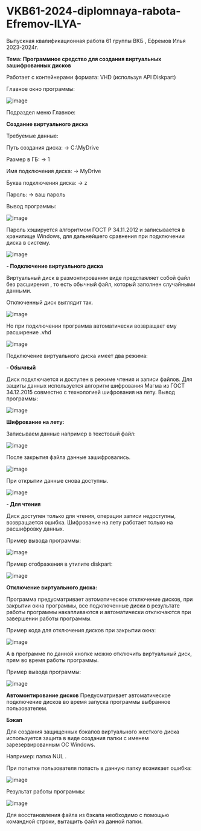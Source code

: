 # VKB61-2024-diplomnaya-rabota-Efremov-ILYA-
Выпускная квалификационная работа 61 группы ВКБ , Ефремов Илья 2023-2024г.

**Тема: Программное средство для создания виртуальных зашифрованных дисков**

Работает с контейнерами формата: VHD (используя API Diskpart)

Главное окно программы:

![image](https://github.com/nekotinix/VKB61-2024-diplomnaya-rabota-Efremov-ILYA-/assets/62836642/35434e98-f199-4e44-be72-33e273a7d658)

Подраздел меню Главное:

**Создание виртуального диска**

Требуемые данные:

Путь создания диска: -> C:\MyDrive

Размер в ГБ: -> 1

Имя подключения диска: -> MyDrive

Буква подключения диска: -> z

Пароль: -> ваш пароль

Вывод программы: 

![image](https://github.com/nekotinix/VKB61-2024-diplomnaya-rabota-Efremov-ILYA-/assets/62836642/aacc3c06-b68b-4934-b4d8-c24705676a45)

Пароль хэшируется алгоритмом ГОСТ Р 34.11.2012  и записывается в хранилище Windows, для дальнейшего сравнения при подключении диска в систему.

![image](https://github.com/nekotinix/VKB61-2024-diplomnaya-rabota-Efremov-ILYA-/assets/62836642/f99cd533-4b5e-492d-a938-6dd5ac961b33)

**- Подключение виртуального диска**

Виртуальный диск  в размонтированнм виде предстаяляет собой файл без расширения , то есть обычный файл, который заполнен случайными данными.

Отключенный диск выглядит так.

![image](https://github.com/nekotinix/VKB61-2024-diplomnaya-rabota-Efremov-ILYA-/assets/62836642/f0110749-f9cf-4343-9331-1c0523db7e1d)

Но при подключении программа автоматически возвращает ему расширение .vhd 

![image](https://github.com/nekotinix/VKB61-2024-diplomnaya-rabota-Efremov-ILYA-/assets/62836642/c01e5c7f-6e9a-4b2c-a379-49f29022b502)

Подключение виртуального  диска имеет два режима:

**- Обычный**

Диск подключается и доступен в режиме чтения и записи файлов. Для защиты данных используется алгоритм шифрования Магма из ГОСТ 34.12.2015 совместно с технологией шифрования на лету.
Вывод программы:

![image](https://github.com/nekotinix/VKB61-2024-diplomnaya-rabota-Efremov-ILYA-/assets/62836642/74588c91-fe14-4a81-96ec-289a7b08110d)


**Шифрование на лету:**

Записываем данные например в текстовый файл:

![image](https://github.com/nekotinix/VKB61-2024-diplomnaya-rabota-Efremov-ILYA-/assets/62836642/38fd5e97-0948-4f30-9310-da71ab673142)

После закрытия файла данные зашифровались.

![image](https://github.com/nekotinix/VKB61-2024-diplomnaya-rabota-Efremov-ILYA-/assets/62836642/7051ac84-e9dc-4602-80b5-e23d006b263f)

При открытии данные снова доступны.

![image](https://github.com/nekotinix/VKB61-2024-diplomnaya-rabota-Efremov-ILYA-/assets/62836642/78caf98d-e0ed-4f2a-950a-bcc08e689e97)


**- Для чтения**

Диск доступен только для чтения, операции записи недоступны, возвращается ошибка. Шифрование на лету работает только на расшифровку данных.

Пример вывода программы:

![image](https://github.com/nekotinix/VKB61-2024-diplomnaya-rabota-Efremov-ILYA-/assets/62836642/7c08d57b-54e3-4a9c-a834-51550c3af4fa)

Пример отображения в утилите diskpart:

![image](https://github.com/nekotinix/VKB61-2024-diplomnaya-rabota-Efremov-ILYA-/assets/62836642/2daee2bb-599a-4c61-acf2-9272aa59d1b3)

**Отключение виртуального диска:**

Программа предусматривает автоматическое отключение дисков, при закрытии окна программы, все подключенные диски в результате работы программы накапливаются и автоматически отключаются при завершении работы программы.

Пример кода для отключения дисков при закрытии окна:

![image](https://github.com/nekotinix/VKB61-2024-diplomnaya-rabota-Efremov-ILYA-/assets/62836642/068558a2-86f6-474c-8b31-92a0cdf32451)

А в программе по данной кнопке можно отключить виртуальный диск, прям во время работы программы.

Пример вывода программы:

![image](https://github.com/nekotinix/VKB61-2024-diplomnaya-rabota-Efremov-ILYA-/assets/62836642/b901bab9-54b9-429d-9844-a92031f0ebd7)

**Автомонтирование дисков**
Предусматривает автоматическое подключение дисков во время запуска программы выбранное пользователем.

**Бэкап**

 Для создания  защищенных бэкапов виртуального жесткого диска используется защита в виде создания папки с  именем зарезервированным ОС Windows.
 
 Например:  папка NUL .
 
 При попытке пользователя попасть в данную папку возникает ошибка:
 
 ![image](https://github.com/nekotinix/VKB61-2024-diplomnaya-rabota-Efremov-ILYA-/assets/62836642/91a28156-cecc-44c0-adea-6134a6b80826)

Результат работы программы:

![image](https://github.com/nekotinix/VKB61-2024-diplomnaya-rabota-Efremov-ILYA-/assets/62836642/47d97841-f77e-4ffd-a9d9-4df861df0eb0)

Для восстановления файла из бэкапа необходимо с помощью командной строки, вытащить файл из данной папки.






